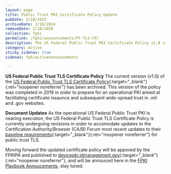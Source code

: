 ```yaml
---
layout: page
title: Public Trust PKI Certificate Policy Update
pubDate: 2/10/2023
archiveDate: 2/10/2024
removeDate: 2/10/2026
collection: fpki
permalink: /fpki/announcements/PT-TLS-CP/
description: The US Federal Public Trust PKI Certificate Policy v1.0 is now archived and undergoing revision.
category: Active
sticky_sidenav: true
sidenav: fpkiactiveannouncements
      
---
```


**US Federal Public Trust TLS Certificate Policy**
The current version (v1.0) of the [US Federal Public Trust TLS Certificate Policy](https://devicepki.idmanagement.gov/assets/docs/us-federal-public-trust-tls-cp.pdf){:target="_blank"}{:rel="noopener noreferrer"} has been archived.  This version of the policy was completed in 2019 in order to prepare for an operational PKI aimed at facilitating certificate issaunce and subsequent wide-spread trust in .mil and .gov websites.

**Document Updates**
As the operational US Federal Public Trust PKI is nearing execution, the US Federal Public Trust TLS Certificate Policy is currently undergoing revisions in order to accomodate updates to the Certification Authority/Browser (CA/B) Forum most recent updates to their [baseline requirements](https://cabforum.org/baseline-requirements-documents/){:target="_blank"}{:rel="noopener noreferrer"} for public trust TLS. 

Moving forward the updated certificate policy will be appoved by the FPKIPA and published to [devicepki.idmanagement.gov](https://devicepki.idmanagement.gov/){:target="_blank"}{:rel="noopener noreferrer"}, and will be annouced here in the [FPKI Playbook Annoucements]({{site.baseurl}}/fpki/announcements/), stay tuned.
